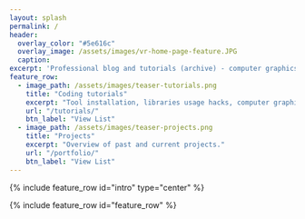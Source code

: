 ```yaml
---
layout: splash
permalink: /
header:
  overlay_color: "#5e616c"
  overlay_image: /assets/images/vr-home-page-feature.JPG
  caption:
excerpt: 'Professional blog and tutorials (archive) - computer graphics, vision and UI.'
feature_row:
  - image_path: /assets/images/teaser-tutorials.png
    title: "Coding tutorials"
    excerpt: "Tool installation, libraries usage hacks, computer graphics and more."
    url: "/tutorials/"
    btn_label: "View List"
  - image_path: /assets/images/teaser-projects.png
    title: "Projects"
    excerpt: "Overview of past and current projects."
    url: "/portfolio/"
    btn_label: "View List"
---
```


{% include feature_row id="intro" type="center" %}

{% include feature_row id="feature_row" %}
